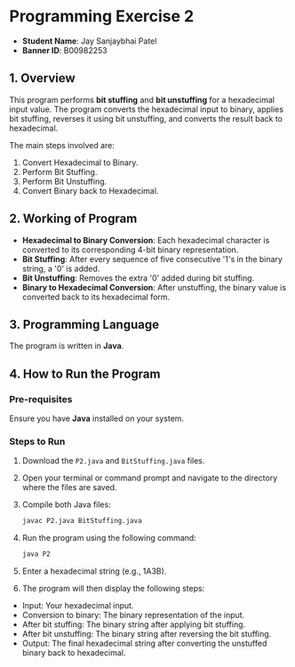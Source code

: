 # Programming Exercise 2

- **Student Name**: Jay Sanjaybhai Patel
- **Banner ID**: B00982253

## 1. Overview

This program performs **bit stuffing** and **bit unstuffing** for a hexadecimal input value. The program converts the hexadecimal input to binary, applies bit stuffing, reverses it using bit unstuffing, and converts the result back to hexadecimal.

The main steps involved are:
1. Convert Hexadecimal to Binary.
2. Perform Bit Stuffing.
3. Perform Bit Unstuffing.
4. Convert Binary back to Hexadecimal.

## 2. Working of Program

- **Hexadecimal to Binary Conversion**: Each hexadecimal character is converted to its corresponding 4-bit binary representation.
- **Bit Stuffing**: After every sequence of five consecutive '1's in the binary string, a '0' is added.
- **Bit Unstuffing**: Removes the extra '0' added during bit stuffing.
- **Binary to Hexadecimal Conversion**: After unstuffing, the binary value is converted back to its hexadecimal form.

## 3. Programming Language

The program is written in **Java**.

## 4. How to Run the Program

### Pre-requisites

Ensure you have **Java** installed on your system.

### Steps to Run

1. Download the `P2.java` and `BitStuffing.java` files.
2. Open your terminal or command prompt and navigate to the directory where the files are saved.
3. Compile both Java files:

   ```bash
   javac P2.java BitStuffing.java
   ```
4. Run the program using the following command:

    ```bash
    java P2
    ```
5. Enter a hexadecimal string (e.g., 1A3B).

6. The program will then display the following steps:

- Input: Your hexadecimal input.
- Conversion to binary: The binary representation of the input.
- After bit stuffing: The binary string after applying bit stuffing.
- After bit unstuffing: The binary string after reversing the bit stuffing.
- Output: The final hexadecimal string after converting the unstuffed binary back to hexadecimal.

